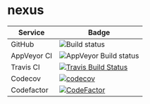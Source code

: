 # nexus

| Service | Badge |
| ------- | ----- |
| GitHub | ![Build status](https://github.com/johron/nexus/.github/workflows/ccpp.yml/badge.svg)
| AppVeyor CI | ![AppVeyor Build status](https://ci.appveyor.com/api/projects/status/github/johron/nexus?svg=true)
| Travis CI   | [![Travis Build Status](https://travis-ci.com/johron/nexus.svg?branch=develop)](https://travis-ci.com/johron/nexus) |
| Codecov | [![codecov](https://codecov.io/gh/johron/nexus/branch/master/graph/badge.svg)](https://codecov.io/gh/johron/nexus) |
| Codefactor| [![CodeFactor](https://www.codefactor.io/repository/github/johron/nexus/badge)](https://www.codefactor.io/repository/github/johron/nexus) |

